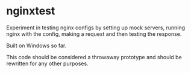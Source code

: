 # nginxtest

Experiment in testing nginx configs by setting up mock servers, running nginx with the config, making a request and then testing the response.

Built on Windows so far.

This code should be considered a throwaway prototype and should be rewritten for any other purposes.
